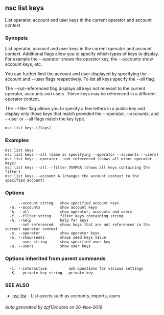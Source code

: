 ## nsc list keys

List operator, account and user keys in the current operator and account context

### Synopsis

List operator, account and user keys in the current operator and account context.
Additional flags allow you to specify which types of keys to display. For example
the --operator shows the operator key, the --accounts show account keys, etc.

You can further limit the account and user displayed by specifying the 
--account and --user flags respectively. To list all keys specify 
the --all flag.

The --not-referenced flag displays all keys not relevant to the current 
operator, accounts and users. These keys may be referenced in a different 
operator context.

The --filter flag allows you to specify a few letters in a public key
and display only those keys that match provided the --operator, 
--accounts, and --user or --all flags match the key type.


```
nsc list keys [flags]
```

### Examples

```
nsc list keys
nsc list keys --all (same as specifying --operator --accounts --users)
nsc list keys --operator --not-referenced (shows all other operator keys)
nsc list keys --all --filter VSVMGA (shows all keys containing the filter)
nsc list keys --account A (changes the account context to the specified account)

```

### Options

```
      --account string   show specified account keys
  -a, --accounts         show account keys
  -A, --all              show operator, accounts and users
  -f, --filter string    filter keys containing string
  -h, --help             help for keys
      --not-referenced   shows keys that are not referenced in the current operator context
  -o, --operator         show operator keys
  -S, --show-seeds       shows seed keys value
      --user string      show specified user key
  -u, --users            show user keys
```

### Options inherited from parent commands

```
  -i, --interactive          ask questions for various settings
  -K, --private-key string   private key
```

### SEE ALSO

* [nsc list](nsc_list.md)	 - List assets such as accounts, imports, users

###### Auto generated by spf13/cobra on 26-Nov-2019
